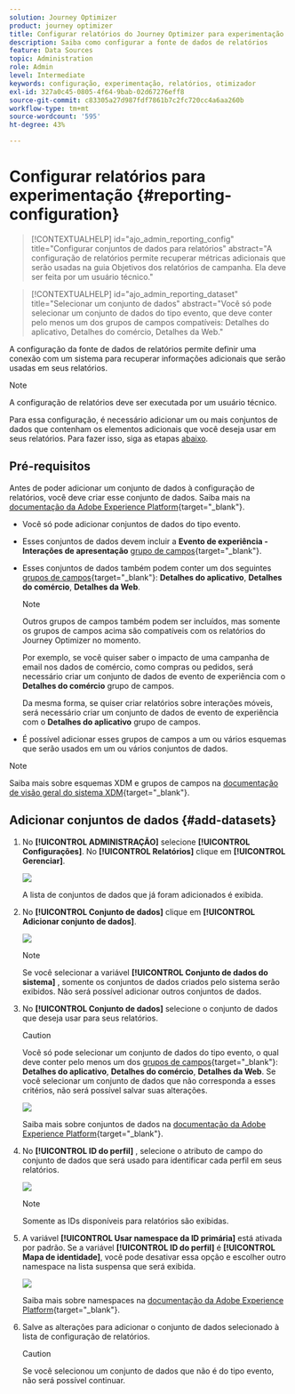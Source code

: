 ```yaml
---
solution: Journey Optimizer
product: journey optimizer
title: Configurar relatórios do Journey Optimizer para experimentação
description: Saiba como configurar a fonte de dados de relatórios
feature: Data Sources
topic: Administration
role: Admin
level: Intermediate
keywords: configuração, experimentação, relatórios, otimizador
exl-id: 327a0c45-0805-4f64-9bab-02d67276eff8
source-git-commit: c83305a27d987fdf7861b7c2fc720cc4a6aa260b
workflow-type: tm+mt
source-wordcount: '595'
ht-degree: 43%

---
```


# Configurar relatórios para experimentação {#reporting-configuration}

>[!CONTEXTUALHELP]
>id="ajo_admin_reporting_config"
>title="Configurar conjuntos de dados para relatórios"
>abstract="A configuração de relatórios permite recuperar métricas adicionais que serão usadas na guia Objetivos dos relatórios de campanha. Ela deve ser feita por um usuário técnico."

>[!CONTEXTUALHELP]
>id="ajo_admin_reporting_dataset"
>title="Selecionar um conjunto de dados"
>abstract="Você só pode selecionar um conjunto de dados do tipo evento, que deve conter pelo menos um dos grupos de campos compatíveis: Detalhes do aplicativo, Detalhes do comércio, Detalhes da Web."

A configuração da fonte de dados de relatórios permite definir uma conexão com um sistema para recuperar informações adicionais que serão usadas em seus relatórios.

<!--The reporting data source configuration allows you to retrieve additional metrics that will be used in the **[!UICONTROL Objectives]** tab of your campaign reports. [Learn more](content-experiment.md#objectives-global)-->

>[!NOTE]
>
>A configuração de relatórios deve ser executada por um usuário técnico. <!--Rights?-->

Para essa configuração, é necessário adicionar um ou mais conjuntos de dados que contenham os elementos adicionais que você deseja usar em seus relatórios. Para fazer isso, siga as etapas [abaixo](#add-datasets).

<!--
➡️ [Discover this feature in video](#video)
-->

## Pré-requisitos


Antes de poder adicionar um conjunto de dados à configuração de relatórios, você deve criar esse conjunto de dados. Saiba mais na [documentação da Adobe Experience Platform](https://experienceleague.adobe.com/docs/experience-platform/catalog/datasets/user-guide.html#create){target="_blank"}.

* Você só pode adicionar conjuntos de dados do tipo evento.

* Esses conjuntos de dados devem incluir a **Evento de experiência - Interações de apresentação** [grupo de campos](https://experienceleague.adobe.com/docs/experience-platform/xdm/tutorials/create-schema-ui.html?lang=pt-BR#field-group){target="_blank"}.

* Esses conjuntos de dados também podem conter um dos seguintes [grupos de campos](https://experienceleague.adobe.com/docs/experience-platform/xdm/tutorials/create-schema-ui.html?lang=pt-BR#field-group){target="_blank"}: **Detalhes do aplicativo**, **Detalhes do comércio**, **Detalhes da Web**.

  >[!NOTE]
  >
  >Outros grupos de campos também podem ser incluídos, mas somente os grupos de campos acima são compatíveis com os relatórios do Journey Optimizer no momento.

  Por exemplo, se você quiser saber o impacto de uma campanha de email nos dados de comércio, como compras ou pedidos, será necessário criar um conjunto de dados de evento de experiência com o **Detalhes do comércio** grupo de campos.

  Da mesma forma, se quiser criar relatórios sobre interações móveis, será necessário criar um conjunto de dados de evento de experiência com o **Detalhes do aplicativo** grupo de campos.

  <!--The metrics corresponding to each field group are listed [here](#objective-list).-->

* É possível adicionar esses grupos de campos a um ou vários esquemas que serão usados em um ou vários conjuntos de dados.

>[!NOTE]
>
>Saiba mais sobre esquemas XDM e grupos de campos na [documentação de visão geral do sistema XDM](https://experienceleague.adobe.com/docs/experience-platform/xdm/home.html?lang=pt-BR){target="_blank"}.

<!--
## Objectives corresponding to each field group {#objective-list}

The table below shows which metrics will be added to the **[!UICONTROL Objectives]** tab of your campaign reports for each field group.

| Field group | Objectives |
|--- |--- |
| Commerce Details | Price Total<br>Payment Amount<br>(Unique) Checkouts<br>(Unique) Product List Adds<br>(Unique) Product List Opens<br>(Unique) Product List Removal<br>(Unique) Product List Views<br>(Unique) Product Views<br>(Unique) Purchases<br>(Unique) Save For Laters<br>Product Price Total<br>Product Quantity |
| Application Details | (Unique) App Launches<br>First App Launches<br>(Unique) App Installs<br>(Unique) App Upgrades |
| Web Details | (Unique) Page Views |
-->

## Adicionar conjuntos de dados {#add-datasets}

1. No **[!UICONTROL ADMINISTRAÇÃO]** selecione **[!UICONTROL Configurações]**. No  **[!UICONTROL Relatórios]** clique em **[!UICONTROL Gerenciar]**.

   ![](assets/reporting-config-menu.png)

   A lista de conjuntos de dados que já foram adicionados é exibida.

1. No **[!UICONTROL Conjunto de dados]** clique em **[!UICONTROL Adicionar conjunto de dados]**.

   ![](assets/reporting-config-add.png)

   >[!NOTE]
   >
   >Se você selecionar a variável **[!UICONTROL Conjunto de dados do sistema]** , somente os conjuntos de dados criados pelo sistema serão exibidos. Não será possível adicionar outros conjuntos de dados.

1. No **[!UICONTROL Conjunto de dados]** selecione o conjunto de dados que deseja usar para seus relatórios.

   >[!CAUTION]
   >
   >Você só pode selecionar um conjunto de dados do tipo evento, o qual deve conter pelo menos um dos [grupos de campos](https://experienceleague.adobe.com/docs/experience-platform/xdm/tutorials/create-schema-ui.html?lang=pt-BR#field-group){target="_blank"}: **Detalhes do aplicativo**, **Detalhes do comércio**, **Detalhes da Web**. Se você selecionar um conjunto de dados que não corresponda a esses critérios, não será possível salvar suas alterações.

   ![](assets/reporting-config-datasets.png)

   Saiba mais sobre conjuntos de dados na [documentação da Adobe Experience Platform](https://experienceleague.adobe.com/docs/experience-platform/catalog/datasets/overview.html?lang=pt-BR){target="_blank"}.

1. No **[!UICONTROL ID do perfil]** , selecione o atributo de campo do conjunto de dados que será usado para identificar cada perfil em seus relatórios.

   ![](assets/reporting-config-profile-id.png)

   >[!NOTE]
   >
   >Somente as IDs disponíveis para relatórios são exibidas.

1. A variável **[!UICONTROL Usar namespace da ID primária]** está ativada por padrão. Se a variável **[!UICONTROL ID do perfil]** é **[!UICONTROL Mapa de identidade]**, você pode desativar essa opção e escolher outro namespace na lista suspensa que será exibida.

   ![](assets/reporting-config-namespace.png)

   Saiba mais sobre namespaces na [documentação da Adobe Experience Platform](https://experienceleague.adobe.com/docs/experience-platform/identity/namespaces.html?lang=pt-BR){target="_blank"}.

1. Salve as alterações para adicionar o conjunto de dados selecionado à lista de configuração de relatórios.

   >[!CAUTION]
   >
   >Se você selecionou um conjunto de dados que não é do tipo evento, não será possível continuar.

<!--
When building your campaign reports, you can now see the metrics corresponding to the field groups used in the datasets you added. Go to the **[!UICONTROL Objectives]** tab and select the metrics of your choice to better fine-tune your reports. [Learn more](content-experiment.md#objectives-global)

![](assets/reporting-config-objectives.png)

>[!NOTE]
>
>If you add several datasets, all data from all datasets will be available for reporting.


## How-to video {#video}

Understand how to configure Experience Platform reporting data sources.

>[!VIDEO]()
-->
